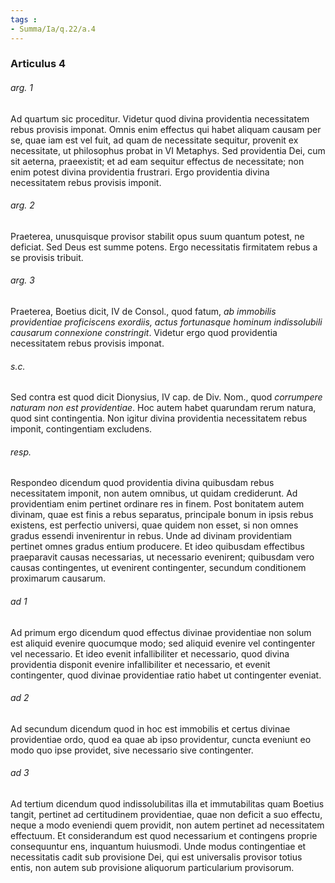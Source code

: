 ```yaml
---
tags : 
- Summa/Ia/q.22/a.4
---
```


### Articulus 4

###### arg. 1
Ad quartum sic proceditur. Videtur quod divina providentia necessitatem rebus provisis imponat. Omnis enim effectus qui habet aliquam causam per se, quae iam est vel fuit, ad quam de necessitate sequitur, provenit ex necessitate, ut philosophus probat in VI Metaphys. Sed providentia Dei, cum sit aeterna, praeexistit; et ad eam sequitur effectus de necessitate; non enim potest divina providentia frustrari. Ergo providentia divina necessitatem rebus provisis imponit.

###### arg. 2
Praeterea, unusquisque provisor stabilit opus suum quantum potest, ne deficiat. Sed Deus est summe potens. Ergo necessitatis firmitatem rebus a se provisis tribuit.

###### arg. 3
Praeterea, Boetius dicit, IV de Consol., quod fatum, *ab immobilis providentiae proficiscens exordiis, actus fortunasque hominum indissolubili causarum connexione constringit*. Videtur ergo quod providentia necessitatem rebus provisis imponat.

###### s.c.
Sed contra est quod dicit Dionysius, IV cap. de Div. Nom., quod *corrumpere naturam non est providentiae*. Hoc autem habet quarundam rerum natura, quod sint contingentia. Non igitur divina providentia necessitatem rebus imponit, contingentiam excludens.

###### resp.
Respondeo dicendum quod providentia divina quibusdam rebus necessitatem imponit, non autem omnibus, ut quidam crediderunt. Ad providentiam enim pertinet ordinare res in finem. Post bonitatem autem divinam, quae est finis a rebus separatus, principale bonum in ipsis rebus existens, est perfectio universi, quae quidem non esset, si non omnes gradus essendi invenirentur in rebus. Unde ad divinam providentiam pertinet omnes gradus entium producere. Et ideo quibusdam effectibus praeparavit causas necessarias, ut necessario evenirent; quibusdam vero causas contingentes, ut evenirent contingenter, secundum conditionem proximarum causarum.

###### ad 1
Ad primum ergo dicendum quod effectus divinae providentiae non solum est aliquid evenire quocumque modo; sed aliquid evenire vel contingenter vel necessario. Et ideo evenit infallibiliter et necessario, quod divina providentia disponit evenire infallibiliter et necessario, et evenit contingenter, quod divinae providentiae ratio habet ut contingenter eveniat.

###### ad 2
Ad secundum dicendum quod in hoc est immobilis et certus divinae providentiae ordo, quod ea quae ab ipso providentur, cuncta eveniunt eo modo quo ipse providet, sive necessario sive contingenter.

###### ad 3
Ad tertium dicendum quod indissolubilitas illa et immutabilitas quam Boetius tangit, pertinet ad certitudinem providentiae, quae non deficit a suo effectu, neque a modo eveniendi quem providit, non autem pertinet ad necessitatem effectuum. Et considerandum est quod necessarium et contingens proprie consequuntur ens, inquantum huiusmodi. Unde modus contingentiae et necessitatis cadit sub provisione Dei, qui est universalis provisor totius entis, non autem sub provisione aliquorum particularium provisorum.

